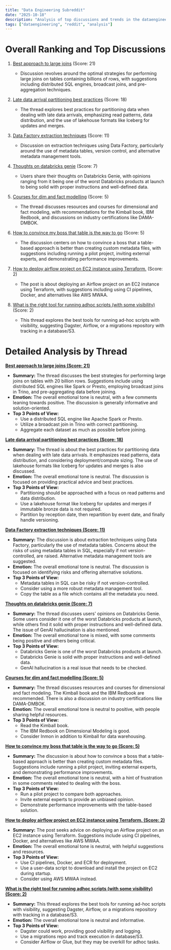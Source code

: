 ```yaml
---
title: "Data Engineering Subreddit"
date: "2025-10-18"
description: "Analysis of top discussions and trends in the dataengineering subreddit"
tags: ["dataengineering", "reddit", "analysis"]
---
```


# Overall Ranking and Top Discussions
1.  [Best approach to large joins](https://www.reddit.com/r/dataengineering/comments/1oa0bi3/best_approach_to_large_joins/) (Score: 21)
    *   Discussion revolves around the optimal strategies for performing large joins on tables containing billions of rows, with suggestions including distributed SQL engines, broadcast joins, and pre-aggregation techniques.

2.  [Late data arrival partitioning best practices](https://www.reddit.com/r/dataengineering/comments/1o9gfu5/late_data_arrival_partitioning_best_practices/) (Score: 18)
    *   The thread explores best practices for partitioning data when dealing with late data arrivals, emphasizing read patterns, data distribution, and the use of lakehouse formats like Iceberg for updates and merges.

3.  [Data Factory extraction techniques](https://www.reddit.com/r/dataengineering/comments/1o9q246/data_factory_extraction_techniques/) (Score: 11)
    *   Discussion on extraction techniques using Data Factory, particularly around the use of metadata tables, version control, and alternative metadata management tools.

4.  [Thoughts on databricks genie](https://www.reddit.com/r/dataengineering/comments/1o9x20y/thoughts_on_databricks_genie/) (Score: 7)
    *   Users share their thoughts on Databricks Genie, with opinions ranging from it being one of the worst Databricks products at launch to being solid with proper instructions and well-defined data.

5.  [Courses for dim and fact modelling](https://www.reddit.com/r/dataengineering/comments/1o9gtyi/courses_for_dim_and_fact_modelling/) (Score: 5)
    *   The thread discusses resources and courses for dimensional and fact modeling, with recommendations for the Kimball book, IBM Redbook, and discussions on industry certifications like DAMA-DMBOK.

6.  [How to convince my boss that table is the way to go](https://www.reddit.com/r/dataengineering/comments/1o9uqkv/how_to_convince_my_boss_that_table_is_the_way_to/) (Score: 5)
    *   The discussion centers on how to convince a boss that a table-based approach is better than creating custom metadata files, with suggestions including running a pilot project, inviting external experts, and demonstrating performance improvements.

7.  [How to deploy airflow project on EC2 instance using Terraform.](https://www.reddit.com/r/dataengineering/comments/1o9xi5u/how_to_deploy_airflow_project_on_ec2_instance/) (Score: 2)
    *   The post is about deploying an Airflow project on an EC2 instance using Terraform, with suggestions including using CI pipelines, Docker, and alternatives like AWS MWAA.

8.  [What is the right tool for running adhoc scripts (with some visibility)](https://www.reddit.com/r/dataengineering/comments/1oa26wu/what_is_the_right_tool_for_running_adhoc_scripts/) (Score: 2)
    *   This thread explores the best tools for running ad-hoc scripts with visibility, suggesting Dagster, Airflow, or a migrations repository with tracking in a database/S3.

# Detailed Analysis by Thread
**[Best approach to large joins (Score: 21)](https://www.reddit.com/r/dataengineering/comments/1oa0bi3/best_approach_to_large_joins/)**
*  **Summary:** The thread discusses the best strategies for performing large joins on tables with 20 billion rows. Suggestions include using distributed SQL engines like Spark or Presto, employing broadcast joins in Trino, and pre-aggregating data before joining.
*  **Emotion:** The overall emotional tone is neutral, with a few comments leaning towards positive. The discussion is generally informative and solution-oriented.
*  **Top 3 Points of View:**
    *   Use a distributed SQL engine like Apache Spark or Presto.
    *   Utilize a broadcast join in Trino with correct partitioning.
    *   Aggregate each dataset as much as possible before joining.

**[Late data arrival partitioning best practices (Score: 18)](https://www.reddit.com/r/dataengineering/comments/1o9gfu5/late_data_arrival_partitioning_best_practices/)**
*  **Summary:** The thread is about the best practices for partitioning data when dealing with late data arrivals. It emphasizes read patterns, data distribution, and considering deployment/compute sizing. The use of lakehouse formats like Iceberg for updates and merges is also discussed.
*  **Emotion:** The overall emotional tone is neutral. The discussion is focused on providing practical advice and best practices.
*  **Top 3 Points of View:**
    *   Partitioning should be approached with a focus on read patterns and data distribution.
    *   Use a lakehouse format like Iceberg for updates and merges if immutable bronze data is not required.
    *   Partition by reception date, then repartition by event date, and finally handle versioning.

**[Data Factory extraction techniques (Score: 11)](https://www.reddit.com/r/dataengineering/comments/1o9q246/data_factory_extraction_techniques/)**
*  **Summary:** The discussion is about extraction techniques using Data Factory, particularly the use of metadata tables. Concerns about the risks of using metadata tables in SQL, especially if not version-controlled, are raised. Alternative metadata management tools are suggested.
*  **Emotion:** The overall emotional tone is neutral. The discussion is focused on identifying risks and offering alternative solutions.
*  **Top 3 Points of View:**
    *   Metadata tables in SQL can be risky if not version-controlled.
    *   Consider using a more robust metadata management tool.
    *   Copy the table as a file which contains all the metadata you need.

**[Thoughts on databricks genie (Score: 7)](https://www.reddit.com/r/dataengineering/comments/1o9x20y/thoughts_on_databricks_genie/)**
*  **Summary:** The thread discusses users' opinions on Databricks Genie. Some users consider it one of the worst Databricks products at launch, while others find it solid with proper instructions and well-defined data. The issue of GenAI hallucination is also mentioned.
*  **Emotion:** The overall emotional tone is mixed, with some comments being positive and others being critical.
*  **Top 3 Points of View:**
    *   Databricks Genie is one of the worst Databricks products at launch.
    *   Databricks Genie is solid with proper instructions and well-defined data.
    *   GenAI hallucination is a real issue that needs to be checked.

**[Courses for dim and fact modelling (Score: 5)](https://www.reddit.com/r/dataengineering/comments/1o9gtyi/courses_for_dim_and_fact_modelling/)**
*  **Summary:** The thread discusses resources and courses for dimensional and fact modeling. The Kimball book and the IBM Redbook are recommended. There is also a discussion on industry certifications like DAMA-DMBOK.
*  **Emotion:** The overall emotional tone is neutral to positive, with people sharing helpful resources.
*  **Top 3 Points of View:**
    *   Read the Kimball book.
    *   The IBM Redbook on Dimensional Modeling is good.
    *   Consider Inmon in addition to Kimball for data warehousing.

**[How to convince my boss that table is the way to go (Score: 5)](https://www.reddit.com/r/dataengineering/comments/1o9uqkv/how_to_convince_my_boss_that_table_is_the_way_to/)**
*  **Summary:** The discussion is about how to convince a boss that a table-based approach is better than creating custom metadata files. Suggestions include running a pilot project, inviting external experts, and demonstrating performance improvements.
*  **Emotion:** The overall emotional tone is neutral, with a hint of frustration in some comments related to dealing with the boss.
*  **Top 3 Points of View:**
    *   Run a pilot project to compare both approaches.
    *   Invite external experts to provide an unbiased opinion.
    *   Demonstrate performance improvements with the table-based solution.

**[How to deploy airflow project on EC2 instance using Terraform. (Score: 2)](https://www.reddit.com/r/dataengineering/comments/1o9xi5u/how_to_deploy_airflow_project_on_ec2_instance/)**
*  **Summary:** The post seeks advice on deploying an Airflow project on an EC2 instance using Terraform. Suggestions include using CI pipelines, Docker, and alternatives like AWS MWAA.
*  **Emotion:** The overall emotional tone is neutral, with helpful suggestions and resources.
*  **Top 3 Points of View:**
    *   Use CI pipelines, Docker, and ECR for deployment.
    *   Use a user-data script to download and install the project on EC2 during startup.
    *   Consider using AWS MWAA instead.

**[What is the right tool for running adhoc scripts (with some visibility) (Score: 2)](https://www.reddit.com/r/dataengineering/comments/1oa26wu/what_is_the_right_tool_for_running_adhoc_scripts/)**
*  **Summary:** This thread explores the best tools for running ad-hoc scripts with visibility, suggesting Dagster, Airflow, or a migrations repository with tracking in a database/S3.
*  **Emotion:** The overall emotional tone is neutral and informative.
*  **Top 3 Points of View:**
    *   Dagster could work, providing good visibility and logging.
    *   Use a migrations repo and track execution in database/S3.
    *   Consider Airflow or Glue, but they may be overkill for adhoc tasks.

